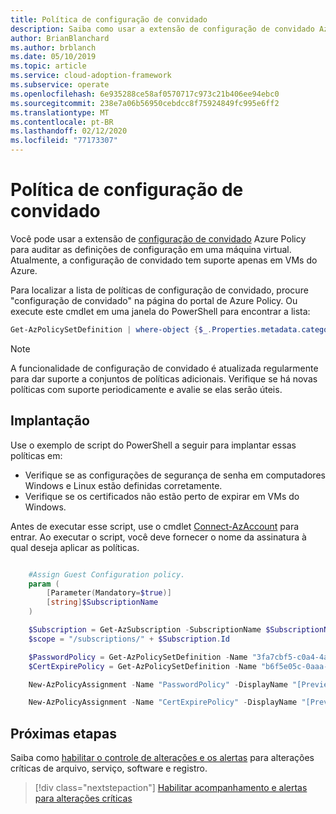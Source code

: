 ```yaml
---
title: Política de configuração de convidado
description: Saiba como usar a extensão de configuração de convidado Azure Policy para auditar as definições de configuração em uma VM (máquina virtual) do Azure.
author: BrianBlanchard
ms.author: brblanch
ms.date: 05/10/2019
ms.topic: article
ms.service: cloud-adoption-framework
ms.subservice: operate
ms.openlocfilehash: 6e935288ce58af0570717c973c21b406ee94ebc0
ms.sourcegitcommit: 238e7a06b56950cebdcc8f75924849fc995e6ff2
ms.translationtype: MT
ms.contentlocale: pt-BR
ms.lasthandoff: 02/12/2020
ms.locfileid: "77173307"
---
```

# <a name="guest-configuration-policy"></a>Política de configuração de convidado

Você pode usar a extensão de [configuração de convidado](https://docs.microsoft.com/azure/governance/policy/concepts/guest-configuration) Azure Policy para auditar as definições de configuração em uma máquina virtual. Atualmente, a configuração de convidado tem suporte apenas em VMs do Azure.

Para localizar a lista de políticas de configuração de convidado, procure "configuração de convidado" na página do portal de Azure Policy. Ou execute este cmdlet em uma janela do PowerShell para encontrar a lista:

```powershell
Get-AzPolicySetDefinition | where-object {$_.Properties.metadata.category -eq "Guest Configuration"}
```

> [!NOTE]
> A funcionalidade de configuração de convidado é atualizada regularmente para dar suporte a conjuntos de políticas adicionais. Verifique se há novas políticas com suporte periodicamente e avalie se elas serão úteis.

<!-- TODO: Update these links when available. 

By default, we recommend that you enable the following policies:

- [Preview]: Audit to verify that password-security settings are correct on Linux and Windows machines.
- Audit to verify that certificates are not nearing expiration on Windows VMs.

-->

## <a name="deployment"></a>Implantação

Use o exemplo de script do PowerShell a seguir para implantar essas políticas em:

- Verifique se as configurações de segurança de senha em computadores Windows e Linux estão definidas corretamente.
- Verifique se os certificados não estão perto de expirar em VMs do Windows.

 Antes de executar esse script, use o cmdlet [Connect-AzAccount](https://docs.microsoft.com/powershell/module/az.accounts/connect-azaccount?view=azps-2.1.0) para entrar. Ao executar o script, você deve fornecer o nome da assinatura à qual deseja aplicar as políticas.

```powershell

    #Assign Guest Configuration policy.
    param (
        [Parameter(Mandatory=$true)]
        [string]$SubscriptionName
    )

    $Subscription = Get-AzSubscription -SubscriptionName $SubscriptionName
    $scope = "/subscriptions/" + $Subscription.Id

    $PasswordPolicy = Get-AzPolicySetDefinition -Name "3fa7cbf5-c0a4-4a59-85a5-cca4d996d5a6"
    $CertExpirePolicy = Get-AzPolicySetDefinition -Name "b6f5e05c-0aaa-4337-8dd4-357c399d12ae"

    New-AzPolicyAssignment -Name "PasswordPolicy" -DisplayName "[Preview]: Audit that password security settings are set correctly inside Linux and Windows machines" -Scope $scope -PolicySetDefinition $PasswordPolicy -AssignIdentity -Location eastus

    New-AzPolicyAssignment -Name "CertExpirePolicy" -DisplayName "[Preview]: Audit that certificates are not expiring on Windows VMs" -Scope $scope -PolicySetDefinition $CertExpirePolicy -AssignIdentity -Location eastus

```

## <a name="next-steps"></a>Próximas etapas

Saiba como [habilitar o controle de alterações e os alertas](./enable-tracking-alerting.md) para alterações críticas de arquivo, serviço, software e registro.

> [!div class="nextstepaction"]
> [Habilitar acompanhamento e alertas para alterações críticas](./enable-tracking-alerting.md)
